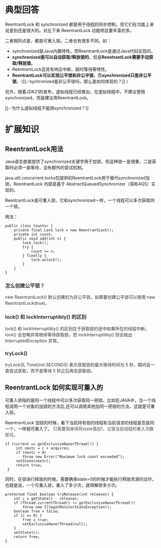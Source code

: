 # 典型回答
ReentrantLock 和 synchronized 都是用于线程的同步控制，但它们在功能上来说差别还是很大的。对比下来 ReentrantLock 功能明显要丰富的多。



二者相同点是，都是可重入锁。二者也有很多不同，如：

+ synchronized是Java内置特性，而ReentrantLock是通过Java代码实现的。
+ **synchronized是可以自动获取/释放锁的**，但是**ReentrantLock需要手动获取/释放锁**。
+ ReentrantLock还具有响应中断、超时等待等特性。
+ **ReentrantLock可以实现公平锁和非公平锁**，而**synchronized只是非公平锁**。（[[✅sychronized是非公平锁吗，那么是如何体现的？]] ）



另外，随着JDK21的发布，虚拟线程已经推出，在虚拟线程中，不建议使用synchronized，而是建议用ReentrantLock。



[[✅为什么虚拟线程不能用synchronized？]]



# 扩展知识


## ReentrantLock用法


Java语言直接提供了synchronized关键字用于加锁，但这种锁一是很重，二是获取时必须一直等待，没有额外的尝试机制。



java.util.concurrent.locks包提供的ReentrantLock用于替代synchronized加锁，ReentrantLock 内部是基于 AbstractQueuedSynchronizer（简称AQS）实现的。



ReentrantLock是可重入锁，它和synchronized一样，一个线程可以多次获取同一个锁。



用法：

```plain
public class Counter {
	private final Lock lock = new ReentrantLock();
	private int count;
	public void add(int n) {
		lock.lock();
		try {
			count += n;
		} finally {
			lock.unlock();
		}
	}
}
```



### <font style="color:rgb(51, 51, 51);">怎么创建公平锁？</font>


<font style="color:rgb(51, 51, 51);">new ReentrantLock() 默认创建的为非公平锁，如果要创建公平锁可以使用 new ReentrantLock(true)。</font>

### <font style="color:rgb(51, 51, 51);">lock() 和 lockInterruptibly() 的区别</font>


<font style="color:rgb(51, 51, 51);">lock() 和 lockInterruptibly() 的区别在于获取锁的途中如果所在的线程中断，lock() 会忽略异常继续等待获取锁，而 lockInterruptibly() 则会抛出 InterruptedException 异常。</font>

<font style="color:rgb(51, 51, 51);"></font>

### <font style="color:rgb(51, 51, 51);">tryLock() </font>


<font style="color:rgb(51, 51, 51);">tryLock(5, TimeUnit.SECONDS) 表示获取锁的最大等待时间为 5 秒，期间会一直尝试获取，而不是等待 5 秒之后再去获取锁。</font>

<font style="color:rgb(51, 51, 51);"></font>

## ReentrantLock 如何实现可重入的


可重入锁指的是同一个线程中可以多次获取同一把锁。比如在JAVA中，当一个线程调用一个对象的加锁的方法后,还可以调用其他加同一把锁的方法，这就是可重入锁。



ReentrantLock 加锁的时候，看下当前持有锁的线程和当前请求的线程是否是同一个，一样就可重入了。 <font style="color:rgb(77, 77, 77);">只需要简单得将state值加1，记录当前线程的重入次数即可。</font>



```plain
if (current == getExclusiveOwnerThread()) {
     int nextc = c + acquires;
     if (nextc < 0)
     	throw new Error("Maximum lock count exceeded");
     setState(nextc);
     return true;
 }
```



同时，在锁进行释放的时候，需要确保state=0的时候才能执行释放资源的动作，也就是说，一个可重入锁，重入了多少次，就得解锁多少次。



```plain
protected final boolean tryRelease(int releases) {
    int c = getState() - releases;
    if (Thread.currentThread() != getExclusiveOwnerThread())
        throw new IllegalMonitorStateException();
    boolean free = false;
    if (c == 0) {
        free = true;
        setExclusiveOwnerThread(null);
    }
    setState(c);
    return free;
}
```

